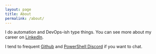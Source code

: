 ```yaml
---
layout: page
title: About
permalink: /about/
---
```


I do automation and DevOps-ish type things. You can see more about my career on [LinkedIn](https://www.linkedin.com/in/wshawnmelton).

I tend to frequent [Github](https://github.com/wsmelton) and [PowerShell Discord](https://discord.me/powershell) if you want to chat.
